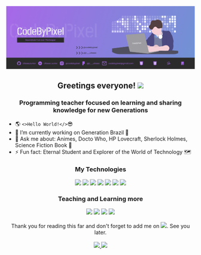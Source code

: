 <img src="https://raw.githubusercontent.com/UlissesJunior/UlissesJunior/main/Header_CodeByPixel.png">

<h2 align="center">Greetings everyone! 
<img src="https://raw.githubusercontent.com/kaueMarques/kaueMarques/master/hi.gif" width="30px">
</h2>

<h3 align="center">Programming teacher focused on learning and sharing knowledge for new Generations</h3>

- 🌎 `<>Hello World!</>`😎
- 🔭 I’m currently working on Generation Brazil 🌱
- 💬 Ask me about: Animes, Docto Who, HP Lovecraft, Sherlock Holmes, Science Fiction Book 📖
- ⚡ Fun fact: Eternal Student and Explorer of the World of Technology 🗺️

<div align="center">
<h3>My Technologies</h3>
<img src="https://img.shields.io/badge/-html-rgba(43, 43, 43, 1)?style=for-the-badge&logo=HTML5&logoColor=rgba(0, 140, 0, 1)" target="_blank">
<img src="https://img.shields.io/badge/-css-rgba(43, 43, 43, 1)?style=for-the-badge&logo=CSS3&logoColor=rgba(0, 140, 0, 1)" target="_blank">
<img src="https://img.shields.io/badge/-sass-rgba(43, 43, 43, 1)?style=for-the-badge&logo=SASS&logoColor=rgba(0, 140, 0, 1)" target="_blank">
<img src="https://img.shields.io/badge/-Javascript-rgba(43, 43, 43, 1)?style=for-the-badge&logo=javascript&logoColor=rgba(0, 140, 0, 1)" target="_blank">
<img src="https://img.shields.io/badge/-nodejs-rgba(43, 43, 43, 1)?style=for-the-badge&logo=node.js&logoColor=rgba(0, 140, 0, 1)" target="_blank">
<img src="https://img.shields.io/badge/-Typescript-rgba(43, 43, 43, 1)?style=for-the-badge&logo=typescript&logoColor=rgba(0, 140, 0, 1)" target="_blank">
<img src="https://img.shields.io/badge/-react-rgba(43, 43, 43, 1)?style=for-the-badge&logo=React&logoColor=rgba(0, 140, 0, 1)" target="_blank">
</div>

<div align="center">
<h3>Teaching and Learning more</h3>
<img src="https://img.shields.io/badge/-java-rgba(43, 43, 43, 1)?style=for-the-badge&logo=Java&logoColor=rgba(0, 140, 0, 1)" target="_blank">
<img src="https://img.shields.io/badge/-Spring Boot-rgba(43, 43, 43, 1)?style=for-the-badge&logo=SpringBoot&logoColor=rgba(0, 140, 0, 1)" target="_blank">
<img src="https://img.shields.io/badge/-Angular-rgba(43, 43, 43, 1)?style=for-the-badge&logo=Angular&logoColor=rgba(0, 140, 0, 1)" target="_blank">
<img src="https://img.shields.io/badge/-Soft Skills-rgba(43, 43, 43, 1)?style=for-the-badge&logo=Soft&logoColor=rgba(0, 140, 0, 1)" target="_blank">
</div>

<br>

<div  align="center">
Thank you for reading this far and don't forget to add me on  <a href="https://www.linkedin.com/in/yuri-silva99/" target="_blank"><img  src="https://img.shields.io/badge/-LinkedIn-rgba(43, 43, 43, 1)?style=for-the-badge&logo=linkedin&logoColor=rgba(0, 140, 0, 1)"  target="_blank"></a>. See you later.
<br><br>
<div>
<a href="https://github.com/Yuri-stack">
<img  height="180em"  src="https://github-readme-stats.vercel.app/api?username=Yuri-stack&show_icons=true&theme=gotham&include_all_commits=true&count_private=true"/>
<img height="180em" src="https://github-readme-stats.vercel.app/api/top-langs/?username=Yuri-stack&layout=compact&langs_count=7&theme=gotham"/>
</div>
</div>